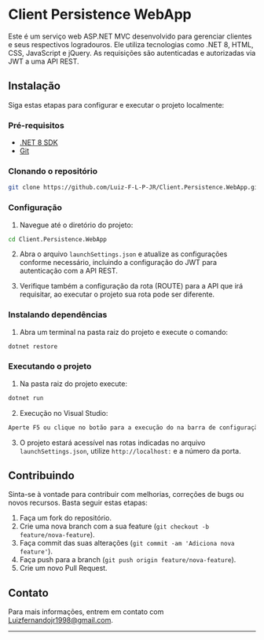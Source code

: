 # Client Persistence WebApp

Este é um serviço web ASP.NET MVC desenvolvido para gerenciar clientes e seus respectivos logradouros. Ele utiliza tecnologias como .NET 8, HTML, CSS, JavaScript e jQuery. As requisições são autenticadas e autorizadas via JWT a uma API REST.

## Instalação

Siga estas etapas para configurar e executar o projeto localmente:

### Pré-requisitos

- [.NET 8 SDK](https://dotnet.microsoft.com/download/dotnet/8.0)
- [Git](https://git-scm.com/)

### Clonando o repositório

```bash
git clone https://github.com/Luiz-F-L-P-JR/Client.Persistence.WebApp.git
```

### Configuração

1. Navegue até o diretório do projeto:

```bash
cd Client.Persistence.WebApp
```

2. Abra o arquivo `launchSettings.json` e atualize as configurações conforme necessário, incluindo a configuração do JWT para autenticação com a API REST.


3. Verifique também a configuração da rota (ROUTE) para a API que irá requisitar, ao executar o projeto sua rota pode ser diferente.

### Instalando dependências

1. Abra um terminal na pasta raiz do projeto e execute o comando:

```bash
dotnet restore
```

### Executando o projeto

1. Na pasta raiz do projeto execute:

```bash
dotnet run
```

2. Execução no Visual Studio:

```bash
Aperte F5 ou clique no botão para a execução do na barra de configuração. 
```

3. O projeto estará acessível nas rotas indicadas no arquivo `launchSettings.json`, utilize `http://localhost:` e a número da porta.

## Contribuindo

Sinta-se à vontade para contribuir com melhorias, correções de bugs ou novos recursos. Basta seguir estas etapas:

1. Faça um fork do repositório.
2. Crie uma nova branch com a sua feature (`git checkout -b feature/nova-feature`).
3. Faça commit das suas alterações (`git commit -am 'Adiciona nova feature'`).
4. Faça push para a branch (`git push origin feature/nova-feature`).
5. Crie um novo Pull Request.

## Contato

Para mais informações, entrem em contato com Luizfernandojr1998@gmail.com.

---
